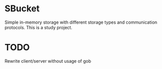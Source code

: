 # SBucket
Simple in-memory storage with different storage types and communication protocols. 
This is a study project.

# TODO

Rewrite client/server without usage of gob
